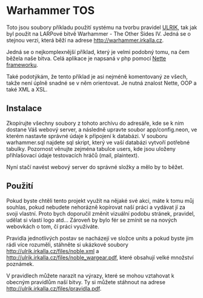 Warhammer TOS
=============

Toto jsou soubory příkladu použití systému na tvorbu pravidel [ULRIK](ulrik.irkalla.cz), tak jak byl použit na LARPové bitvě Warhammer - The Other Sides IV. Jedná se o stejnou verzi, která běží na adrese http://warhammer.irkalla.cz.

Jedná se o nejkomplexnější příklad, který je velmi podobný tomu, na čem běžela naše bitva. Celá aplikace je napsaná v php pomocí [Nette frameworku](http://nette.org). 

Také podotýkám, že tento příklad je asi nejméně komentovaný ze všech, takže není úplně snadné se v něm orientovat. Je nutná znalost Nette, OOP a také XML a XSL.         

Instalace
---------

Zkopírujte všechny soubory z tohoto archívu do adresáře, kde se k nim dostane Váš webový server, a následně upravte soubor app/config.neon, ve kterém nastavte správné údaje k připojení k databázi. V souboru warhammer.sql najdete sql skript, který ve vaší databázi vytvoří potřebné tabulky. Pozornost věnujte zejména tabulce users, kde jsou uloženy přihlašovací údaje testovacích hráčů (mail, plaintext).   

Nyní stačí navést webový server do správné složky a mělo by to běžet.

Použití
-------

Pokud byste chtěli tento projekt využít na nějaké své akci, máte k tomu můj souhlas, pokud nebudete nehorázně kopírovat naší práci a vydávat jí za svoji vlastní. Proto bych doporučil změnit vizuální podobu stránek, pravidel, udělat si vlastí logo atd... Zároveň by bylo fér se zmínit se na nových webovkách o tom, čí práci využíváte.  

Pravidla jednotlivých postav se nacházejí ve složce units a pokud byste jim rádi více rozuměli, stáhněte si ukázkové soubory http://ulrik.irkalla.cz/files/noble.xml a http://ulrik.irkalla.cz/files/noble_wargear.pdf, které obsahují velké množství poznámek.

V pravidlech můžete narazit na výrazy, které se mohou vztahovat k obecným pravidlům naší bitvy. Ty si můžete stáhnout na adrese http://ulrik.irkalla.cz/files/pravidla.pdf.